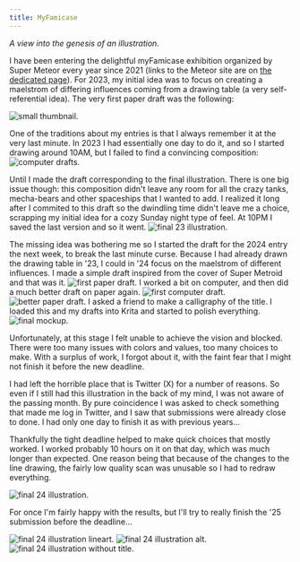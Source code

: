```yaml
---
title: MyFamicase
---
```


_A view into the genesis of an illustration._

I have been entering the delightful myFamicase exhibition organized by Super Meteor every year since 2021 (links to the Meteor site are on [the dedicated page](/myfamicase.html)).
For 2023, my initial idea was to focus on creating a maelstrom of differing influences coming from a drawing table (a very self-referential idea).
The very first paper draft was the following:

<img src="/assets/img/myfamicase/1.fami4draftminus1_e.webp" alt="small thumbnail." />

One of the traditions about my entries is that I always remember it at the very last minute.
In 2023 I had essentially one day to do it, and so I started drawing around 10AM, but I failed to find a convincing composition:
<img src="/assets/img/myfamicase/fami3drafts.webp" alt="computer drafts." />

Until I made the draft corresponding to the final illustration.
There is one big issue though: this composition didn't leave any room for all the crazy tanks, mecha-bears and other spaceships that I wanted to add.
I realized it long after I commited to this draft so the dwindling time didn't leave me a choice, scrapping my initial idea for a cozy Sunday night type of feel.
At 10PM I saved the last version and so it went.
<img src="/assets/img/myfamicase/leonine_197.webp" alt="final 23 illustration."/>

The missing idea was bothering me so I started the draft for the 2024 entry the next week, to break the last minute curse.
Because I had already drawn the drawing table in '23, I could in '24 focus on the maelstrom of different influences.
I made a simple draft inspired from the cover of Super Metroid and that was it.
<img src="/assets/img/myfamicase/2.fami4draft1_e.webp" alt="first paper draft." class="dblock hovermax"/>
I worked a bit on computer, and then did a much better draft on paper again.
<img src="/assets/img/myfamicase/3.fami4draft_cpu.webp" alt="first computer draft." class="dblock hovermax"/>
<img src="/assets/img/myfamicase/4.fami4draft.webp" alt="better paper draft." class="dblock hovermax"/>
I asked a friend to make a calligraphy of the title.
I loaded this and my drafts into Krita and started to polish everything.
<img src="/assets/img/myfamicase/5.fami4_draft.webp" alt="final mockup." class="dblock hovermax"/>

Unfortunately, at this stage I felt unable to achieve the vision and blocked.
There were too many issues with colors and values, too many choices to make.
With a surplus of work, I forgot about it, with the faint fear that I might not finish it before the new deadline.

I had left the horrible place that is Twitter (X) for a number of reasons.
So even if I still had this illustration in the back of my mind, I was not aware of the passing month.
By pure coincidence I was asked to check something that made me log in Twitter, and I saw that submissions were already close to done.
I had only one day to finish it as with previous years...

Thankfully the tight deadline helped to make quick choices that mostly worked.
I worked probably 10 hours on it on that day, which was much longer than expected.
One reason being that because of the changes to the line drawing, the fairly low quality scan was unusable so I had to redraw everything.

<img src="/assets/img/myfamicase/6.fami4_full.webp" alt="final 24 illustration."  class="dblock hovermax"/>

For once I'm fairly happy with the results, but I'll try to really finish the '25 submission before the deadline...

<img src="/assets/img/myfamicase/fami4line.webp" alt="final 24 illustration lineart."  class="dblock hovermax"/>
<img src="/assets/img/myfamicase/fami4alt.webp" alt="final 24 illustration alt."  class="dblock hovermax"/>
<img src="/assets/img/myfamicase/fami4logoless.webp" alt="final 24 illustration without title." class="dblock hovermax"/>

